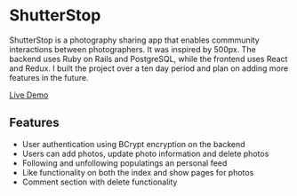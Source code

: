 # ShutterStop
ShutterStop is a photography sharing app that enables commmunity interactions between photographers. It was inspired by 500px. The backend uses Ruby on Rails and PostgreSQL, while the frontend uses React and Redux. I built the project over a ten day period and plan on adding more features in the future.

[Live Demo](https://shutter-stop.herokuapp.com/)

## Features
* User authentication using BCrypt encryption on the backend
* Users can add photos, update photo information and delete photos
* Following and unfollowing populatings an personal feed
* Like functionality on both the index and show pages for photos
* Comment section with delete functionality

